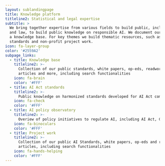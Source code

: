 ```yaml
---
layout: sublandingpage
title: Knowledge platform
titleline2: Statistical and legal expertise
subtitle: >
  We bring together expertise from various fields to build public, including statistics, ethics
  and law, to build public knowledge on responsible AI. We document our work in
  a knowledge base. For key themes we build thematic resources, such as AI Act
  standards and non-profit project work.
icon: fa-layer-group
color: '#2559A2'
subpage_links:
  - title: Knowledge base
    titleline2: >-
      Collection of our public standards, white papers, op-eds, readworthy
      articles and more, including search functionalities
    icon: fa-brain
    color: '#FFF'
  - title: AI Act standards
    titleline2: >-
      Public knowledge on harmonized standards developed for AI Act compliance by CEN-CENELEC
    icon: fa-check
    color: '#FFF'
  - title: AI policy observatory
    titleline2: >-
      Overiew of policy initiatives to regulate AI, including AI Act, GDPR, DSA, national administrative law etc.
    icon: fa-binoculars
    color: '#FFF'
  - title: Project work
    titleline2: >-
      Collection of our public AI Standards, white papers, op-eds and readworthy
      articles, including search functionalities
    icon: fa-hands-helping
    color: '#FFF'
---
```

